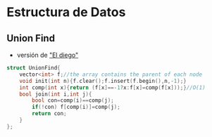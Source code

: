 # Estructura de Datos
## Union Find
* versión de  ["El diego"](https://github.com/mvpossum/eldiego)
```cpp
struct UnionFind{
    vector<int> f;//the array contains the parent of each node
    void init(int n){f.clear();f.insert(f.begin(),n,-1);}
    int comp(int x){return (f[x]==-1?x:f[x]=comp(f[x]));}//O(1)
    bool join(int i,int j){
        bool con=comp(i)==comp(j);
        if(!con) f[comp(i)]=comp(j);
        return con;
    }
};
```
